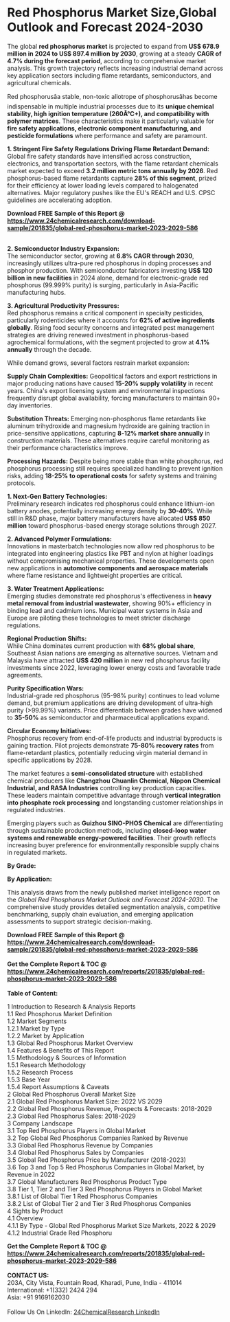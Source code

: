 <h1>Red Phosphorus Market Size,Global Outlook and Forecast 2024-2030</h1><p>The global <strong>red phosphorus market</strong> is projected to expand from <strong>US$ 678.9 million in 2024 to US$ 897.4 million by 2030</strong>, growing at a steady <strong>CAGR of 4.7% during the forecast period</strong>, according to comprehensive market analysis. This growth trajectory reflects increasing industrial demand across key application sectors including flame retardants, semiconductors, and agricultural chemicals.</p><p>Red phosphorusâa stable, non-toxic allotrope of phosphorusâhas become indispensable in multiple industrial processes due to its <strong>unique chemical stability, high ignition temperature (260Â°C+), and compatibility with polymer matrices</strong>. These characteristics make it particularly valuable for <strong>fire safety applications, electronic component manufacturing, and pesticide formulations</strong> where performance and safety are paramount.</p><p><strong>1. Stringent Fire Safety Regulations Driving Flame Retardant Demand:</strong><br>
Global fire safety standards have intensified across construction, electronics, and transportation sectors, with the flame retardant chemicals market expected to exceed <strong>3.2 million metric tons annually by 2026</strong>. Red phosphorus-based flame retardants capture <strong>28% of this segment</strong>, prized for their efficiency at lower loading levels compared to halogenated alternatives. Major regulatory pushes like the EU's REACH and U.S. CPSC guidelines are accelerating adoption.</p><div><b>Download FREE Sample of this Report @ 
            <a href="https://www.24chemicalresearch.com/download-sample/201835/global-red-phosphorus-market-2023-2029-586">
            https://www.24chemicalresearch.com/download-sample/201835/global-red-phosphorus-market-2023-2029-586</a></b></div><br><p><strong>2. Semiconductor Industry Expansion:</strong><br>
The semiconductor sector, growing at <strong>6.8% CAGR through 2030</strong>, increasingly utilizes ultra-pure red phosphorus in doping processes and phosphor production. With semiconductor fabricators investing <strong>US$ 120 billion in new facilities</strong> in 2024 alone, demand for electronic-grade red phosphorus (99.999% purity) is surging, particularly in Asia-Pacific manufacturing hubs.</p><p><strong>3. Agricultural Productivity Pressures:</strong><br>
Red phosphorus remains a critical component in specialty pesticides, particularly rodenticides where it accounts for <strong>62% of active ingredients globally</strong>. Rising food security concerns and integrated pest management strategies are driving renewed investment in phosphorus-based agrochemical formulations, with the segment projected to grow at <strong>4.1% annually</strong> through the decade.</p><p>While demand grows, several factors restrain market expansion:</p><p><strong>Supply Chain Complexities:</strong> Geopolitical factors and export restrictions in major producing nations have caused <strong>15-20% supply volatility</strong> in recent years. China's export licensing system and environmental inspections frequently disrupt global availability, forcing manufacturers to maintain 90+ day inventories.</p><p><strong>Substitution Threats:</strong> Emerging non-phosphorus flame retardants like aluminum trihydroxide and magnesium hydroxide are gaining traction in price-sensitive applications, capturing <strong>8-12% market share annually</strong> in construction materials. These alternatives require careful monitoring as their performance characteristics improve.</p><p><strong>Processing Hazards:</strong> Despite being more stable than white phosphorus, red phosphorus processing still requires specialized handling to prevent ignition risks, adding <strong>18-25% to operational costs</strong> for safety systems and training protocols.</p><p><strong>1. Next-Gen Battery Technologies:</strong><br>
Preliminary research indicates red phosphorus could enhance lithium-ion battery anodes, potentially increasing energy density by <strong>30-40%</strong>. While still in R&amp;D phase, major battery manufacturers have allocated <strong>US$ 850 million</strong> toward phosphorus-based energy storage solutions through 2027.</p><p><strong>2. Advanced Polymer Formulations:</strong><br>
Innovations in masterbatch technologies now allow red phosphorus to be integrated into engineering plastics like PBT and nylon at higher loadings without compromising mechanical properties. These developments open new applications in <strong>automotive components and aerospace materials</strong> where flame resistance and lightweight properties are critical.</p><p><strong>3. Water Treatment Applications:</strong><br>
Emerging studies demonstrate red phosphorus's effectiveness in <strong>heavy metal removal from industrial wastewater</strong>, showing 90%+ efficiency in binding lead and cadmium ions. Municipal water systems in Asia and Europe are piloting these technologies to meet stricter discharge regulations.</p><p><strong>Regional Production Shifts:</strong><br>
	While China dominates current production with <strong>68% global share</strong>, Southeast Asian nations are emerging as alternative sources. Vietnam and Malaysia have attracted <strong>US$ 420 million</strong> in new red phosphorus facility investments since 2022, leveraging lower energy costs and favorable trade agreements.</p><p><strong>Purity Specification Wars:</strong><br>
	Industrial-grade red phosphorus (95-98% purity) continues to lead volume demand, but premium applications are driving development of ultra-high purity (&gt;99.99%) variants. Price differentials between grades have widened to <strong>35-50%</strong> as semiconductor and pharmaceutical applications expand.</p><p><strong>Circular Economy Initiatives:</strong><br>
	Phosphorus recovery from end-of-life products and industrial byproducts is gaining traction. Pilot projects demonstrate <strong>75-80% recovery rates</strong> from flame-retardant plastics, potentially reducing virgin material demand in specific applications by 2028.</p><p>The market features a <strong>semi-consolidated structure</strong> with established chemical producers like <strong>Changzhou Chuanlin Chemical, Nippon Chemical Industrial, and RASA Industries</strong> controlling key production capacities. These leaders maintain competitive advantage through <strong>vertical integration into phosphate rock processing</strong> and longstanding customer relationships in regulated industries.</p><p>Emerging players such as <strong>Guizhou SINO-PHOS Chemical</strong> are differentiating through sustainable production methods, including <strong>closed-loop water systems and renewable energy-powered facilities</strong>. Their growth reflects increasing buyer preference for environmentally responsible supply chains in regulated markets.</p><p><strong>By Grade:</strong></p><p><strong>By Application:</strong></p><p>This analysis draws from the newly published market intelligence report on the <em>Global Red Phosphorus Market Outlook and Forecast 2024-2030</em>. The comprehensive study provides detailed segmentation analysis, competitive benchmarking, supply chain evaluation, and emerging application assessments to support strategic decision-making.</p><div><b>Download FREE Sample of this Report @ 
            <a href="https://www.24chemicalresearch.com/download-sample/201835/global-red-phosphorus-market-2023-2029-586">
            https://www.24chemicalresearch.com/download-sample/201835/global-red-phosphorus-market-2023-2029-586</a></b></div><br><div><b>Get the Complete Report & TOC @ 
            <a href="https://www.24chemicalresearch.com/reports/201835/global-red-phosphorus-market-2023-2029-586">
            https://www.24chemicalresearch.com/reports/201835/global-red-phosphorus-market-2023-2029-586</a></b></div><br>
            <b>Table of Content:</b><p>1 Introduction to Research & Analysis Reports<br />
    1.1 Red Phosphorus Market Definition<br />
    1.2 Market Segments<br />
        1.2.1 Market by Type<br />
        1.2.2 Market by Application<br />
    1.3 Global Red Phosphorus Market Overview<br />
    1.4 Features & Benefits of This Report<br />
    1.5 Methodology & Sources of Information<br />
        1.5.1 Research Methodology<br />
        1.5.2 Research Process<br />
        1.5.3 Base Year<br />
        1.5.4 Report Assumptions & Caveats<br />
2 Global Red Phosphorus Overall Market Size<br />
    2.1 Global Red Phosphorus Market Size: 2022 VS 2029<br />
    2.2 Global Red Phosphorus Revenue, Prospects & Forecasts: 2018-2029<br />
    2.3 Global Red Phosphorus Sales: 2018-2029<br />
3 Company Landscape<br />
    3.1 Top Red Phosphorus Players in Global Market<br />
    3.2 Top Global Red Phosphorus Companies Ranked by Revenue<br />
    3.3 Global Red Phosphorus Revenue by Companies<br />
    3.4 Global Red Phosphorus Sales by Companies<br />
    3.5 Global Red Phosphorus Price by Manufacturer (2018-2023)<br />
    3.6 Top 3 and Top 5 Red Phosphorus Companies in Global Market, by Revenue in 2022<br />
    3.7 Global Manufacturers Red Phosphorus Product Type<br />
    3.8 Tier 1, Tier 2 and Tier 3 Red Phosphorus Players in Global Market<br />
        3.8.1 List of Global Tier 1 Red Phosphorus Companies<br />
        3.8.2 List of Global Tier 2 and Tier 3 Red Phosphorus Companies<br />
4 Sights by Product<br />
    4.1 Overview<br />
        4.1.1 By Type - Global Red Phosphorus Market Size Markets, 2022 & 2029<br />
        4.1.2 Industrial Grade Red Phosphoru</p><div><b>Get the Complete Report & TOC @ 
            <a href="https://www.24chemicalresearch.com/reports/201835/global-red-phosphorus-market-2023-2029-586">
            https://www.24chemicalresearch.com/reports/201835/global-red-phosphorus-market-2023-2029-586</a></b></div><br><b>CONTACT US:</b><br>
            203A, City Vista, Fountain Road, Kharadi, Pune, India - 411014<br>
            International: +1(332) 2424 294<br>
            Asia: +91 9169162030 <br><br>
            Follow Us On LinkedIn: <a href="https://www.linkedin.com/company/24chemicalresearch/">24ChemicalResearch LinkedIn</a>
